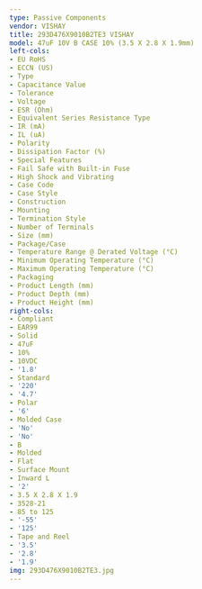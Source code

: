 ```yaml
---
type: Passive Components
vendor: VISHAY
title: 293D476X9010B2TE3 VISHAY
model: 47uF 10V B CASE 10% (3.5 X 2.8 X 1.9mm)
left-cols:
- EU RoHS
- ECCN (US)
- Type
- Capacitance Value
- Tolerance
- Voltage
- ESR (Ohm)
- Equivalent Series Resistance Type
- IR (mA)
- IL (uA)
- Polarity
- Dissipation Factor (%)
- Special Features
- Fail Safe with Built-in Fuse
- High Shock and Vibrating
- Case Code
- Case Style
- Construction
- Mounting
- Termination Style
- Number of Terminals
- Size (mm)
- Package/Case
- Temperature Range @ Derated Voltage (°C)
- Minimum Operating Temperature (°C)
- Maximum Operating Temperature (°C)
- Packaging
- Product Length (mm)
- Product Depth (mm)
- Product Height (mm)
right-cols:
- Compliant
- EAR99
- Solid
- 47uF
- 10%
- 10VDC
- '1.8'
- Standard
- '220'
- '4.7'
- Polar
- '6'
- Molded Case
- 'No'
- 'No'
- B
- Molded
- Flat
- Surface Mount
- Inward L
- '2'
- 3.5 X 2.8 X 1.9
- 3528-21
- 85 to 125
- '-55'
- '125'
- Tape and Reel
- '3.5'
- '2.8'
- '1.9'
img: 293D476X9010B2TE3.jpg
---
```

